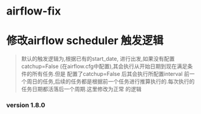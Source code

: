 # airflow-fix

# 修改airflow scheduler 触发逻辑
>  默认的触发逻辑为,根据已有的start_date, 进行出发,如果没有配置catchup=False (在airflow.cfg中配置),其会执行从开始日期到现在满足条件的所有任务.但是
配置了catchup=False 后其会执行所配置interval 前一个周日的任务,后续的任务都是根据前一个任务进行推算执行的.每次执行的任务日期都活落后一个周期.这里修改为正常
的逻辑


### version 1.8.0
